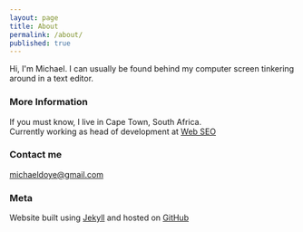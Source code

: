 ```yaml
---
layout: page
title: About
permalink: /about/
published: true
---
```





Hi, I'm Michael. I can usually be found behind my computer screen tinkering around in a text editor.

### More Information
If you must know, I live in Cape Town, South Africa.  
Currently working as head of development at [Web SEO](https://webseo.co.za)

### Contact me

[michaeldoye@gmail.com](mailto:michaeldoye@gmail.com)

### Meta
Website built using [Jekyll](https://github.com/barryclark/jekyll-now) and hosted on [GitHub](https://github.com/michaeldoye/michaeldoye.github.io)

